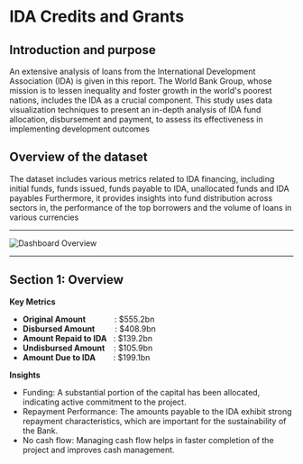 # IDA Credits and Grants
**Introduction and purpose**
--

An extensive analysis of loans from the International Development Association (IDA) is given in this report. The World Bank Group, whose mission is to lessen inequality and foster growth in the world's poorest nations, includes the IDA as a crucial component. This study uses data visualization techniques to present an in-depth analysis of IDA fund allocation, disbursement and payment, to assess its effectiveness in implementing development outcomes

**Overview of the dataset**
--

The dataset includes various metrics related to IDA financing, including initial funds, funds issued, funds payable to IDA, unallocated funds and IDA payables Furthermore, it provides insights into fund distribution across sectors in, the performance of the top borrowers and the volume of loans in various currencies

---

![Dashboard Overview](https://drive.google.com/uc?export=view&id=1CoU28pihigfcNjvqyyLM_FAc0GjPFkSN)

---

**Section 1: Overview**
--

**Key Metrics**

- **Original Amount**&nbsp;&nbsp;&nbsp;&nbsp;&nbsp;&nbsp;&nbsp;&nbsp;&nbsp;&nbsp;&nbsp;&nbsp;&nbsp;: $555.2bn
- **Disbursed Amount**&nbsp;&nbsp;&nbsp;&nbsp;&nbsp;&nbsp;&nbsp;&nbsp;&nbsp;: $408.9bn
- **Amount Repaid to IDA**&nbsp;&nbsp;&nbsp;: $139.2bn
- **Undisbursed Amount**&nbsp;&nbsp;&nbsp;&nbsp;: $105.9bn
- **Amount Due to IDA**&nbsp;&nbsp;&nbsp;&nbsp;&nbsp;&nbsp;&nbsp;&nbsp;: $199.1bn

**Insights**

- Funding: A substantial portion of the capital has been allocated, indicating active commitment to the project.
- Repayment Performance: The amounts payable to the IDA exhibit strong repayment characteristics, which are important for the sustainability of the Bank.
- No cash flow: Managing cash flow helps in faster completion of the project and improves cash management.

